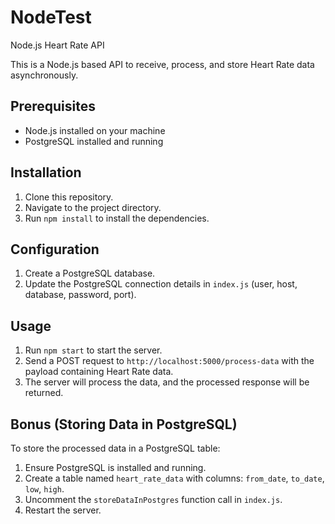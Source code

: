 # NodeTest
Node.js Heart Rate API

This is a Node.js based API to receive, process, and store Heart Rate data asynchronously.

## Prerequisites
- Node.js installed on your machine
- PostgreSQL installed and running

## Installation
1. Clone this repository.
2. Navigate to the project directory.
3. Run `npm install` to install the dependencies.

## Configuration
1. Create a PostgreSQL database.
2. Update the PostgreSQL connection details in `index.js` (user, host, database, password, port).

## Usage
1. Run `npm start` to start the server.
2. Send a POST request to `http://localhost:5000/process-data` with the payload containing Heart Rate data.
3. The server will process the data, and the processed response will be returned.

## Bonus (Storing Data in PostgreSQL)
To store the processed data in a PostgreSQL table:
1. Ensure PostgreSQL is installed and running.
2. Create a table named `heart_rate_data` with columns: `from_date`, `to_date`, `low`, `high`.
3. Uncomment the `storeDataInPostgres` function call in `index.js`.
4. Restart the server.